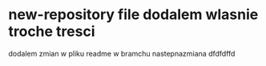 # new-repository file dodalem wlasnie troche tresci
dodalem zmian w pliku readme w bramchu nastepnazmiana
dfdfdffd

